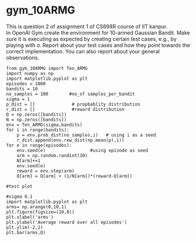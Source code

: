 # gym_10ARMG
This is question 2 of assignment 1 of CS698R course of IIT kanpur. </br>
In OpenAI Gym create the environment for 10-armed Gaussian Bandit. Make sure it is executing
as expected by creating certain test cases, e.g., by playing with σ. Report about your test cases and how
they point towards the correct implementation. You can also report about your general observations.

```
from gym_10ARMG import Ten_ARMG
import numpy as np
import matplotlib.pyplot as plt
episodes = 1000
bandits = 10
no_samples = 100        #no_of samples_per_bandit 
sigma = 1
p_dist = []              # propbablity distribution
r_dist = []              #reward distribution
Q = np.zeros([bandits])
N = np.zeros([bandits])
env = Ten_ARMG(sigma,bandits)
for i in range(bandits):
    p = env.prob_dist(no_samples,i)   # using i as a seed
    r_dist.append(env.rew_dist(np.mean(p),i))
for e in range(episodes):
    env.seed(e)                 #using episode as seed
    arm = np.random.randint(10)
    N[arm]+=1
    env.seed(e)
    reward = env.step(arm)
    Q[arm] = Q[arm] + (1/N[arm])*(reward-Q[arm])
    
#test plot

#sigma 0.1
import matplotlib.pyplot as plt
arms= np.arange(0,10,1)
plt.figure(figsize=(10,8))
plt.xlabel('arms')
plt.ylabel('Average reward over all episodes')
plt.ylim(-2,2)
plt.bar(arms,Q)

    
 ```
